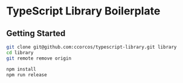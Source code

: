 # TypeScript Library Boilerplate

## Getting Started

```sh
git clone git@github.com:ccorcos/typescript-library.git library
cd library
git remote remove origin

npm install
npm run release
```
